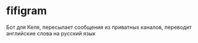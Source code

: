 # fifigram
Бот для Келя, пересылает сообщения из приватных каналов, переводит английские слова на русский язык
